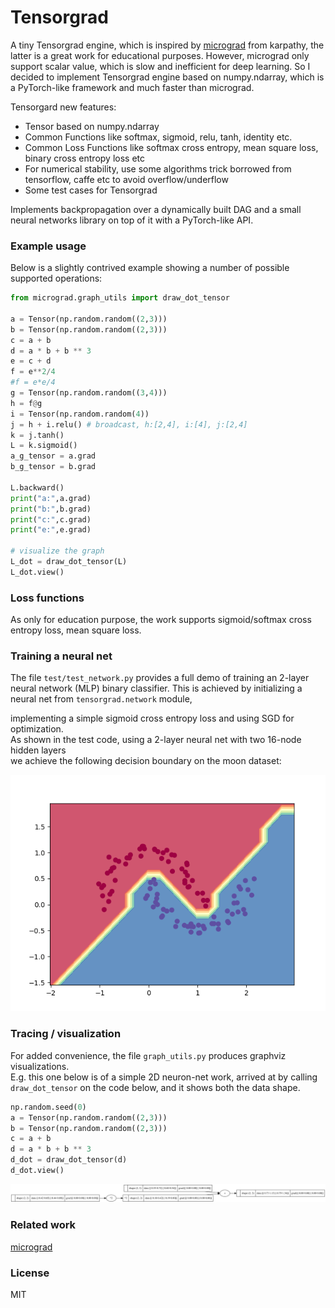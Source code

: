 
# Tensorgrad

A tiny Tensorgrad engine, which is inspired by [micrograd](https://github.com/karpathy/micrograd) from karpathy, the latter is a great work for educational purposes.
However, micrograd only support scalar value, which is slow and inefficient for deep learning.
So I decided to implement Tensorgrad engine based on numpy.ndarray, which is a PyTorch-like framework and much faster than micrograd.

Tensorgard new features:
 - Tensor based on numpy.ndarray
 - Common Functions like softmax, sigmoid, relu, tanh, identity etc.
 - Common Loss Functions like softmax cross entropy, mean square loss, binary cross entropy loss etc
 - For numerical stability, use some algorithms trick borrowed from tensorflow, caffe etc to avoid overflow/underflow
 - Some test cases for Tensorgrad

Implements backpropagation over a dynamically built DAG and a small neural networks library on top of it with a PyTorch-like API.


### Example usage

Below is a slightly contrived example showing a number of possible supported operations:

```python
from micrograd.graph_utils import draw_dot_tensor

a = Tensor(np.random.random((2,3)))
b = Tensor(np.random.random((2,3)))
c = a + b
d = a * b + b ** 3
e = c + d
f = e**2/4
#f = e*e/4
g = Tensor(np.random.random((3,4)))
h = f@g
i = Tensor(np.random.random(4))
j = h + i.relu() # broadcast, h:[2,4], i:[4], j:[2,4]
k = j.tanh()
L = k.sigmoid()
a_g_tensor = a.grad
b_g_tensor = b.grad

L.backward()
print("a:",a.grad)
print("b:",b.grad)
print("c:",c.grad)
print("e:",e.grad)

# visualize the graph
L_dot = draw_dot_tensor(L)
L_dot.view()
```

### Loss functions
As only for education purpose, the work supports sigmoid/softmax cross entropy loss, mean square loss.


### Training a neural net

The file `test/test_network.py` provides a full demo of training an 2-layer neural network (MLP) binary classifier. This is achieved by initializing a neural net from `tensorgrad.network` module,

implementing a simple sigmoid cross entropy loss and using SGD for optimization.  
As shown in the test code, using a 2-layer neural net with two 16-node hidden layers  
we achieve the following decision boundary on the moon dataset:

![2d network](mlp_sigmoid_cross_entropy.png)

### Tracing / visualization

For added convenience, the file `graph_utils.py` produces graphviz visualizations.  
E.g. this one below is of a simple 2D neuron-net work, arrived at by calling `draw_dot_tensor` on the code below,  and it shows both the data shape.


```python
np.random.seed(0)
a = Tensor(np.random.random((2,3)))
b = Tensor(np.random.random((2,3)))
c = a + b
d = a * b + b ** 3
d_dot = draw_dot_tensor(d)
d_dot.view()
```
![tensor graph](tensor_graph.svg)

### Related work
[micrograd](https://github.com/karpathy/micrograd)

### License

MIT
